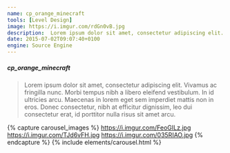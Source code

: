 ```yaml
---
name: cp_orange_minecraft
tools: [Level Design]
image: https://i.imgur.com/rdGn0vB.jpg
description:  Lorem ipsum dolor sit amet, consectetur adipiscing elit. Vivamus ac fringilla nunc.
date: 2015-07-02T09:07:40+0100
engine: Source Engine
---
```


##### cp_orange_minecraft
>  Lorem ipsum dolor sit amet, consectetur adipiscing elit. Vivamus ac fringilla nunc. Morbi tempus nibh a libero eleifend vestibulum. In id ultricies arcu. Maecenas in lorem eget sem imperdiet mattis non in eros. Donec consectetur, nibh at efficitur dignissim, leo dui consectetur erat, id porttitor nulla risus sit amet arcu.


{% capture carousel_images %}
https://i.imgur.com/FeoGILz.jpg
https://i.imgur.com/TJd6vFH.jpg
https://i.imgur.com/035RIAO.jpg
{% endcapture %}
{% include elements/carousel.html %}
